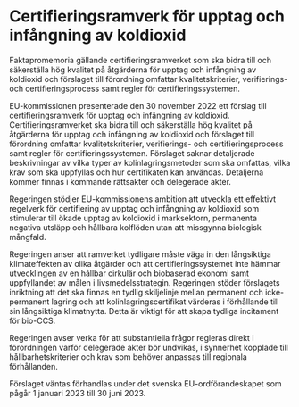 # Certifieringsramverk för upptag och infångning av koldioxid

Fakta­promemoria gällande certifieringsramverket som ska bidra till och säkerställa hög kvalitet på åtgärderna för upptag och infångning av koldioxid och förslaget till förordning omfattar kvalitetskriterier, verifierings\- och certifieringsprocess samt regler för certifieringssystemen.

EU\-kommissionen presenterade den 30 november 2022 ett förslag till
certifieringsramverk för upptag och infångning av koldioxid.
Certifieringsramverket ska bidra till och säkerställa hög kvalitet på åtgärderna för upptag och infångning av koldioxid och förslaget till förordning omfattar kvalitetskriterier, verifierings\- och certifieringsprocess samt regler för certifieringssystemen. Förslaget saknar detaljerade beskrivningar av vilka typer av kolinlagringsmetoder som ska omfattas, vilka krav som ska uppfyllas och hur certifikaten kan användas. Detaljerna kommer finnas i kommande rättsakter och delegerade akter.

Regeringen stödjer EU\-kommissionens ambition att utveckla ett effektivt regelverk för certifiering av upptag och infångning av koldioxid som stimulerar till ökade upptag av koldioxid i marksektorn, permanenta negativa utsläpp och hållbara kolflöden utan att missgynna biologisk mångfald.

Regeringen anser att ramverket tydligare måste väga in den långsiktiga klimateffekten av olika åtgärder och att certifieringssystemet inte hämmar utvecklingen av en hållbar cirkulär och biobaserad ekonomi samt uppfyllandet av målen i livsmedelsstrategin. Regeringen stöder förslagets inriktning att det ska finnas en tydlig skiljelinje mellan permanent och icke\-permanent lagring och att kolinlagringscertifikat värderas i förhållande till sin långsiktiga klimatnytta. Detta är viktigt för att skapa tydliga incitament för bio\-CCS.

Regeringen avser verka för att substantiella frågor regleras direkt i förordningen varför delegerade akter bör undvikas, i synnerhet kopplade till hållbarhetskriterier och krav som behöver anpassas till regionala förhållanden.

Förslaget väntas förhandlas under det svenska EU\-ordförandeskapet som pågår 1 januari 2023 till 30 juni 2023\.
